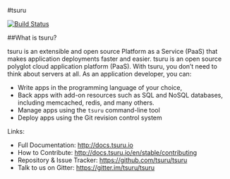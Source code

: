 #tsuru

[![Build Status](https://travis-ci.org/tsuru/tsuru.png?branch=master)](https://travis-ci.org/tsuru/tsuru)

##What is tsuru?

tsuru is an extensible and open source Platform as a Service (PaaS) that makes
application deployments faster and easier.
tsuru is an open source polyglot cloud application platform (PaaS).
With tsuru, you don’t need to think about servers at all.
As an application developer, you can:

- Write apps in the programming language of your choice,
- Back apps with add-on resources such as SQL and NoSQL databases, including memcached, redis, and many
others.
- Manage apps using the ``tsuru`` command-line tool
- Deploy apps using the Git revision control system

Links:

- Full Documentation: http://docs.tsuru.io
- How to Contribute: http://docs.tsuru.io/en/stable/contributing
- Repository & Issue Tracker: https://github.com/tsuru/tsuru
- Talk to us on Gitter: https://gitter.im/tsuru/tsuru

